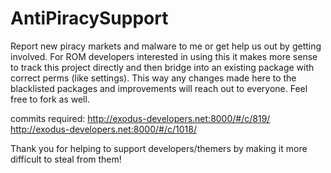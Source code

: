 # AntiPiracySupport

Report new piracy markets and malware to me or get help us out by getting involved.
For ROM developers interested in using this it makes more sense to track this project directly 
and then bridge into an existing package with correct perms (like settings).  This way any changes made 
here to the blacklisted packages and improvements will reach out to everyone. Feel free to fork as well.

commits required:
http://exodus-developers.net:8000/#/c/819/
http://exodus-developers.net:8000/#/c/1018/


Thank you for helping to support developers/themers by making it more difficult to steal from them!
